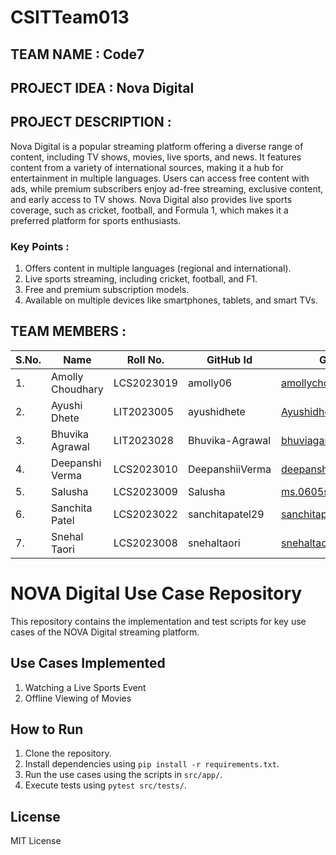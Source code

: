 # CSITTeam013


## TEAM NAME : Code7

## PROJECT IDEA : Nova Digital

## PROJECT DESCRIPTION :
   Nova Digital is a popular streaming platform offering a diverse range of content, including TV shows, movies, live sports, and news. It features content from a variety of international sources, making it a hub for entertainment in multiple languages. Users can access free content with ads, while premium subscribers enjoy ad-free streaming, exclusive content, and early access to TV shows. Nova Digital also provides live sports coverage, such as cricket, football, and Formula 1, which makes it a preferred platform for sports enthusiasts.
   
### Key Points :

 1. Offers content in multiple languages (regional and international).
 2. Live sports streaming, including cricket, football, and F1.
 3. Free and premium subscription models.
 4. Available on multiple devices like smartphones, tablets, and smart TVs.

## TEAM MEMBERS :
|S.No.            |Name                     |Roll No.              |GitHub Id                               |GitHub Mail Id                                             |
|-----------------|-------------------------|----------------------|----------------------------------------|-----------------------------------------------------------|
|1.               |Amolly Choudhary         |LCS2023019            |amolly06                                |amollychoudhary@gmail.com                                  |
|2.               |Ayushi Dhete             |LIT2023005            |ayushidhete                             |Ayushidhete05@gmail.com                                    |
|3.               |Bhuvika Agrawal          |LIT2023028            |Bhuvika-Agrawal                         |bhuviagarval2014@gmail.com                                 |
|4.               |Deepanshi Verma          |LCS2023010            |DeepanshiiVerma                         |deepanshi1025s@gmail.com                                   |
|5.               |Salusha                  |LCS2023009            |Salusha                                 |ms.0605salusha@gmail.com                                   |
|6.               |Sanchita Patel           |LCS2023022            |sanchitapatel29                         |sanchitapatel29@gmail.com                                  |
|7.               |Snehal Taori             |LCS2023008            |snehaltaori                             |snehaltaori14@gmail.com                                    |

# NOVA Digital Use Case Repository

This repository contains the implementation and test scripts for key use cases of the NOVA Digital streaming platform.

## Use Cases Implemented

1. Watching a Live Sports Event
2. Offline Viewing of Movies

## How to Run

1. Clone the repository.
2. Install dependencies using `pip install -r requirements.txt`.
3. Run the use cases using the scripts in `src/app/`.
4. Execute tests using `pytest src/tests/`.

## License

MIT License
